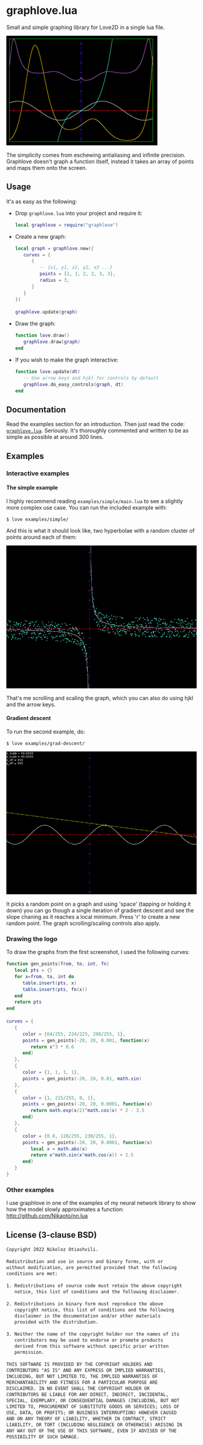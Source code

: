 # graphlove.lua
Small and simple graphing library for Love2D in a single lua file.

![graphlove screenshot](./graphlove-screenshot.png)

The simplicity comes from eschewing antialiasing and infinite precision.
Graphlove doesn't graph a function itself, instead it takes an array of points
and maps them onto the screen.

## Usage
It's as easy as the following:

- Drop `graphlove.lua` into your project and require it:
   ```lua
   local graphlove = require("graphlove")
   ```
- Create a new graph:
   ```lua
   local graph = graphlove.new({
      curves = {
         {
            -- {x1, y1, x2, y2, x3 ...}
            points = {1, 1, 2, 2, 3, 3},
            radius = 3,
         }
      }
   })

   graphlove.update(graph)
   ```
- Draw the graph:
   ```lua
   function love.draw()
      graphlove.draw(graph)
   end
   ```
- If you wish to make the graph interactive:
   ```lua
   function love.update(dt)
      -- Use arrow keys and hjkl for controls by default
      graphlove.do_easy_controls(graph, dt)
   end
   ```

## Documentation
Read the examples section for an introduction. Then just read the code:
[`graphlove.lua`](./graphlove.lua). Seriously. It's thoroughly commented and
written to be as simple as possible at around 300 lines.

## Examples

### Interactive examples

#### The simple example
I highly recommend reading `examples/simple/main.lua` to see a slightly more complex use case.
You can run the included example with:
```
$ love examples/simple/
```

And this is what it should look like, two hyperbolae with a random cluster of
points around each of them:

![graphlove animation](./graphlove-anim.gif)

That's me scrolling and scaling the graph, which you can also do using hjkl and
the arrow keys.

#### Gradient descent
To run the second example, do:
```
$ love examples/grad-descent/
```

![grad-descent animation](./grad-descent.gif)

It picks a random point on a graph and using 'space' (tapping or holding it
down) you can go though a single iteration of gradient descent and see the slope
chaning as it reaches a local minimum. Press 'r' to create a new random point.
The graph scrolling/scaling controls also apply.

### Drawing the logo
To draw the graphs from the first screenshot, I used the following curves:
```lua
function gen_points(from, to, int, fn)
   local pts = {}
   for x=from, to, int do
      table.insert(pts, x)
      table.insert(pts, fn(x))
   end
   return pts
end

curves = {
   {
      color = {64/255, 224/225, 208/255, 1},
      points = gen_points(-20, 20, 0.001, function(x)
         return x^3 * 0.6
      end)
   },
   {
      color = {1, 1, 1, 1},
      points = gen_points(-20, 20, 0.01, math.sin)
   },
   {
      color = {1, 215/255, 0, 1},
      points = gen_points(-20, 20, 0.0001, function(x)
         return math.exp(x/2)^math.cos(x) * 2 - 3.5
      end)
   },
   {
      color = {0.8, 120/255, 230/255, 1},
      points = gen_points(-20, 20, 0.0001, function(x)
         local x = math.abs(x)
         return x^math.sin(x^math.cos(x)) + 2.5
      end)
   }
}
```

### Other examples
I use graphlove in one of the examples of my neural network library to show how
the model slowly approximates a function: http://github.com/Nikaoto/nn.lua

## License (3-clause BSD)
```
Copyright 2022 Nikoloz Otiashvili.

Redistribution and use in source and binary forms, with or
without modification, are permitted provided that the following
conditions are met:

1. Redistributions of source code must retain the above copyright
   notice, this list of conditions and the following disclaimer.

2. Redistributions in binary form must reproduce the above
   copyright notice, this list of conditions and the following
   disclaimer in the documentation and/or other materials
   provided with the distribution.

3. Neither the name of the copyright holder nor the names of its
   contributors may be used to endorse or promote products
   derived from this software without specific prior written
   permission.

THIS SOFTWARE IS PROVIDED BY THE COPYRIGHT HOLDERS AND
CONTRIBUTORS "AS IS" AND ANY EXPRESS OR IMPLIED WARRANTIES,
INCLUDING, BUT NOT LIMITED TO, THE IMPLIED WARRANTIES OF
MERCHANTABILITY AND FITNESS FOR A PARTICULAR PURPOSE ARE
DISCLAIMED. IN NO EVENT SHALL THE COPYRIGHT HOLDER OR
CONTRIBUTORS BE LIABLE FOR ANY DIRECT, INDIRECT, INCIDENTAL,
SPECIAL, EXEMPLARY, OR CONSEQUENTIAL DAMAGES (INCLUDING, BUT NOT
LIMITED TO, PROCUREMENT OF SUBSTITUTE GOODS OR SERVICES; LOSS OF
USE, DATA, OR PROFITS; OR BUSINESS INTERRUPTION) HOWEVER CAUSED
AND ON ANY THEORY OF LIABILITY, WHETHER IN CONTRACT, STRICT
LIABILITY, OR TORT (INCLUDING NEGLIGENCE OR OTHERWISE) ARISING IN
ANY WAY OUT OF THE USE OF THIS SOFTWARE, EVEN IF ADVISED OF THE
POSSIBILITY OF SUCH DAMAGE.
```

